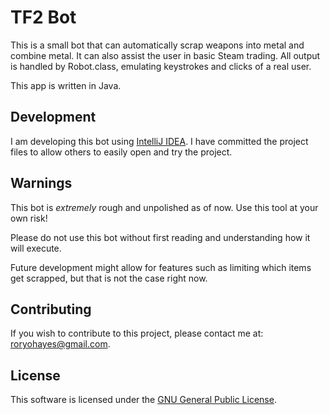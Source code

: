 # TF2 Bot

This is a small bot that can automatically scrap weapons into metal and combine metal.
It can also assist the user in basic Steam trading.
All output is handled by Robot.class, emulating keystrokes and clicks of a real user.

This app is written in Java.

## Development

I am developing this bot using [IntelliJ IDEA](http://www.jetbrains.com/idea/download/index.html).
I have committed the project files to allow others to easily open and try the project.

## Warnings

This bot is *extremely* rough and unpolished as of now.  Use this tool at your own risk!

Please do not use this bot without first reading and understanding how it will execute.

Future development might allow for features such as limiting which items get scrapped,
but that is not the case right now.

## Contributing

If you wish to contribute to this project, please contact me at: [roryohayes@gmail.com](mailto:roryohayes@gmail.com).

## License

This software is licensed under the [GNU General Public License](http://www.gnu.org/licenses/gpl.html).




